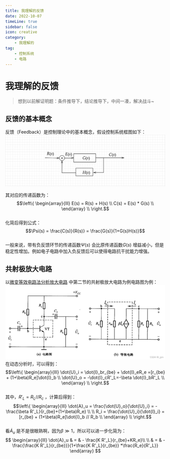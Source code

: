 ```yaml
---
title: 我理解的反馈   
date: 2022-10-07    
timeLine: true
sidebar: false  
icon: creative    
category:  
    - 我理解的  
tag:  
    - 控制系统    
    - 电路  
---
```


# 我理解的反馈  
> 想到以前解证明题：条件推导下，结论推导下，中间一凑，解决战斗~  

## 反馈的基本概念  
反馈（Feedback）是控制理论中的基本概念，假设控制系统框图如下：  
![](./img/feedback_basic.svg)  

其对应的传递函数为：  
$$\left\{ 
    \begin{array}{lll}
        E(s) = R(s) + H(s)   \\  
        C(s) = E(s) * G(s)   \\
    \end{array}  \\  
\right.$$  
化简后得到公式：  
$$\Psi(s) = \frac{C(s)}{R(s)} = \frac{G(s)}{1+G(s)H(s)}$$  
一般来说，带有负反馈环节的传递函数$\Psi(s)$ 会比原传递函数$G(s)$ 增益减小，但是稳定性增加。例如电子电路中加入负反馈后可以使得电路抗干扰能力增强。   

## 共射极放大电路  
以[微变等效电路法分析放大电路](https://www.cnblogs.com/jiangyiming/p/15853903.html) 中第二节的共射极放大电路为例电路图为例：  
![](./img/feedback_circuit.png)  
在动态分析时，可以得到：  
$$\left\{ 
    \begin{array}{lll}
        \dot{U}_i = \dot{I}_br_{be} + \dot{I}_eR_e =[r_{be} + (1+\beta)R_e]\dot{I}_b   \\  
        \dot{U}_o = -\dot{I}_cR'_L=-\beta \dot{I}_bR'_L  \\
    \end{array}  \\  
\right.$$   
其中，$R'_L = R_L // R_c$ ，计算后得到：  
$$\left\{ 
    \begin{array}{lll}
        \dot{A}_u = \frac{\dot{U}_o}{\dot{U}_i} = - \frac{\beta R'_L}{r_{be}+(1+\beta)R_e}   \\ \\ 
        R_i = \frac{\dot{U}_i}{\dot{I}_i} = [r_{be} + (1+\beta)R_e]\dot{I}_b // R_b \\
    \end{array}  \\  
\right.$$  
看$\dot{A}_u$ 是不是很眼熟啊，因为$\beta \gg 1$，所以可以进一步化简为：  
$$
\begin{array}{lll}
    \dot{A}_u & = & - \frac{K R'_L}{r_{be}+KR_e}\\  \\
    & = & - \frac{\frac{K R'_L}{r_{be}}}{1+\frac{K R'_L}{r_{be}} *\frac{R_e}{R'_L}}
\end{array} 
$$
